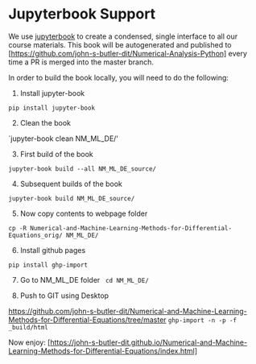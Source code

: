 <!-- #region -->
# Jupyterbook Support

We use [jupyterbook](https://jupyterbook.org/intro.html) to create a condensed,
single interface to all our course materials. This book will be autogenerated
and published to [https://github.com/john-s-butler-dit/Numerical-Analysis-Python] every time
a PR is merged into the master branch.

In order to build the book locally, you will need to do the following:

1. Install jupyter-book 

`pip install jupyter-book`


2. Clean the book


`jupyter-book clean NM_ML_DE/'

3. First build of the book

`jupyter-book build --all NM_ML_DE_source/`

4. Subsequent builds of the book

`jupyter-book build NM_ML_DE_source/`

5. Now copy contents to webpage folder

`cp -R Numerical-and-Machine-Learning-Methods-for-Differential-Equations_orig/ NM_ML_DE/`

6. Install github pages

`pip install ghp-import`


7. Go to NM_ML_DE folder
` cd NM_ML_DE/`

8. Push to GIT using Desktop

https://github.com/john-s-butler-dit/Numerical-and-Machine-Learning-Methods-for-Differential-Equations/tree/master
`ghp-import -n -p -f _build/html`


Now enjoy:
[https://john-s-butler-dit.github.io/Numerical-and-Machine-Learning-Methods-for-Differential-Equations/index.html]
<!-- #endregion -->


